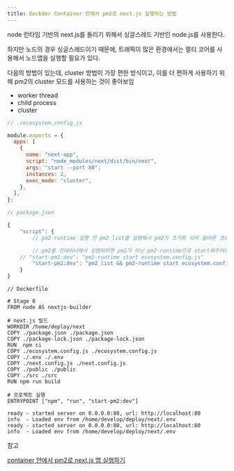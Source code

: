 ```yaml
---
title: Dockder Container 안에서 pm2로 next.js 실행하는 방법
---
```


node 런타임 기반의 next.js를 돌리기 위해서 싱글스레드 기반인 node.js를 사용한다.

하지만 노드의 경우 싱글스레드이기 때문에, 트래픽이 많은 환경에서는 멀티 코어를 사용해서 노드앱을 실행할 필요가 있다.

다음의 방법이 있는데, cluster 방법이 가장 편한 방식이고, 이를 더 편하게 사용하기 위해 pm2의 cluster 모드를 사용하는 것이 좋아보임

- worker thread
- child process
- cluster

```jsx
// ./ecosystem.config.js

module.exports = {
  apps: [
    {
      name: "next-app",
      script: "node_modules/next/dist/bin/next",
      args: "start --port 80",
      instances: 2,
      exec_mode: "cluster",
    },
  ],
};
```

```jsx
// package.json

{
	"script": {
		// pm2-runtime 실행 전 pm2 list를 실행해서 pm2가 초기화 되어 올바른 경로를 설정함

		// pm2를 컨테이너에서 실행하려면 pm2가 아닌 pm2-runtime으로 start해주어야함
    // "start-pm2:dev": "pm2-runtime start ecosystem.config.js"
		"start-pm2:dev": "pm2 list && pm2-runtime start ecosystem.config.js"
	}
}
```

```docker
// Dockerfile

# Stage 0
FROM node AS nextjs-builder

# next.js 빌드
WORKDIR /home/deploy/next
COPY ./package.json ./package.json
COPY ./package-lock.json ./package-lock.json
RUN  npm ci
COPY ./ecosystem.config.js ./ecosystem.config.js
COPY ./.env ./.env
COPY ./next.config.js ./next.config.js
COPY ./public ./public
COPY ./src ./src
RUN npm run build

# 프로젝트 실행
ENTRYPOINT ["npm", "run", "start-pm2:dev"]
```

```
ready - started server on 0.0.0.0:80, url: http://localhost:80
info  - Loaded env from /home/develop/deploy/next/.env
ready - started server on 0.0.0.0:80, url: http://localhost:80
info  - Loaded env from /home/develop/deploy/next/.env
```

참고

[container 안에서 pm2로 next.js 앱 실행하기](https://seongil-shin.github.io/posts/next.js-container-안에서-pm2로-next.js-앱-실행하기/)
